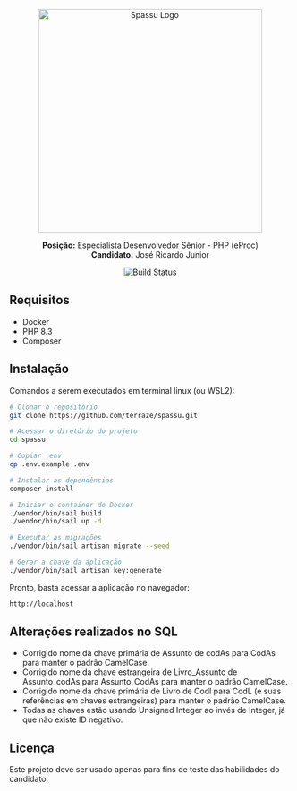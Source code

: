 <p align="center"><img src="https://spassu.zohorecruit.com/recruit/viewCareerImage.do?page_id=678402000000417658&type=logo&file_name=MicrosoftTeams-image__37_.png" width="400" alt="Spassu Logo"></p>
<p align="center">
<b>Posição:</b> Especialista Desenvolvedor Sênior - PHP (eProc) <br>
<b>Candidato:</b> José Ricardo Junior</p>

<p align="center">
<a href="https://github.com/terraze/spassu/actions"><img src="https://github.com/terraze/spassu/actions/workflows/laravel.yml/badge.svg?branch=master" alt="Build Status"></a>
</p>

## Requisitos

- Docker
- PHP 8.3
- Composer

## Instalação

Comandos a serem executados em terminal linux (ou WSL2):

```bash
# Clonar o repositório
git clone https://github.com/terraze/spassu.git

# Acessar o diretório do projeto
cd spassu

# Copiar .env
cp .env.example .env

# Instalar as dependências
composer install

# Iniciar o container do Docker
./vendor/bin/sail build
./vendor/bin/sail up -d

# Executar as migrações
./vendor/bin/sail artisan migrate --seed

# Gerar a chave da aplicação
./vendor/bin/sail artisan key:generate

```

Pronto, basta acessar a aplicação no navegador:

```bash
http://localhost
```

## Alterações realizados no SQL
- Corrigido nome da chave primária de Assunto de codAs para CodAs para manter o padrão CamelCase.
- Corrigido nome da chave estrangeira de Livro_Assunto de Assunto_codAs para Assunto_CodAs para manter o padrão CamelCase.
- Corrigido nome da chave primária de Livro de Codl para CodL (e suas referências em chaves estrangeiras) para manter o padrão CamelCase.
- Todas as chaves estão usando Unsigned Integer ao invés de Integer, já que não existe ID negativo.

## Licença

Este projeto deve ser usado apenas para fins de teste das habilidades do candidato.
